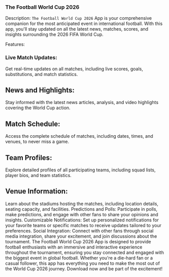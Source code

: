 ### The Football World Cup 2026

Description:
`The Football World Cup 2026` App is your comprehensive companion for the most anticipated event in international football. With this app, you'll stay updated on all the latest news, matches, scores, and insights surrounding the 2026 FIFA World Cup.

Features:

### Live Match Updates:
Get real-time updates on all matches, including live scores, goals, substitutions, and match statistics.
## News and Highlights:
 Stay informed with the latest news articles, analysis, and video highlights covering the World Cup action.
## Match Schedule:
 Access the complete schedule of matches, including dates, times, and venues, to never miss a game.
## Team Profiles:
Explore detailed profiles of all participating teams, including squad lists, player bios, and team statistics.
## Venue Information:
Learn about the stadiums hosting the matches, including location details, seating capacity, and facilities.
Predictions and Polls: Participate in polls, make predictions, and engage with other fans to share your opinions and insights.
Customizable Notifications: Set up personalized notifications for your favorite teams or specific matches to receive updates tailored to your preferences.
Social Integration: Connect with other fans through social media integration, share your excitement, and join discussions about the tournament.
The Football World Cup 2026 App is designed to provide football enthusiasts with an immersive and interactive experience throughout the tournament, ensuring you stay connected and engaged with the biggest event in global football. Whether you're a die-hard fan or a casual follower, this app has everything you need to make the most out of the World Cup 2026 journey. Download now and be part of the excitement!
